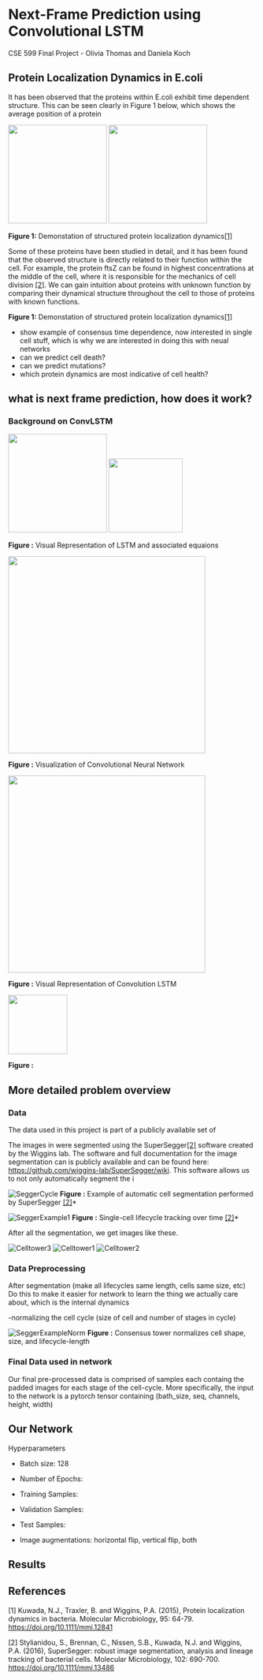 # Next-Frame Prediction using Convolutional LSTM
CSE 599 Final Project - Olivia Thomas and Daniela Koch

## Protein Localization Dynamics in E.coli

It has been observed that the proteins within E.coli exhibit time dependent structure. This can be seen clearly in Figure 1 below, which shows the average position of a protein


<img src="cited_images/time_dependence_ex.jpg" height="200">  <img src="cited_images/time_dependence_ex copy.jpg" height="200">     

**Figure 1:** Demonstation of structured protein localization dynamics[[1]](#1)


Some of these proteins have been studied in detail, and it has been found that the observed structure is directly related to their function within the cell.  For example, the protein ftsZ can be found in highest concentrations at the middle of the cell, where it is responsible for the mechanics of cell division [[2]](#2).  We can gain intuition about proteins with unknown function by comparing their dynamical structure throughout the cell to those of proteins with known functions.


**Figure 1:** Demonstation of structured protein localization dynamics[[1]](#1)




- show example of consensus time dependence, now interested in single cell stuff, which is why we are interested in doing this with neual networks
- can we predict cell death? 
- can we predict mutations? 
- which protein dynamics are most indicative of cell health? 

## what is next frame prediction, how does it work?

### Background on ConvLSTM

<img src="cited_images/lstm.jpeg" height="200">  <img src="cited_images/lstm_eqs.jpeg" height="150">     

**Figure :** Visual Representation of LSTM and associated equaions

<img src="cited_images/conv.jpeg" height="400">

**Figure :** Visualization of Convolutional Neural Network


<img src="cited_images/convlstm.jpeg" height="400">  

**Figure :** Visual Representation of Convolution LSTM 


<img src="cited_images/convlstm_eqs.jpeg" height="120">

**Figure :** 


## More detailed problem overview 

### Data 


The data used in this project is part of a publicly available set of 

The images in were segmented using the SuperSegger[[2]](#2) software created by the Wiggins lab. The software and full documentation for the image segmentation can is publicly available and can be found here: https://github.com/wiggins-lab/SuperSegger/wiki. This software allows us to not only automatically segment the i   


![SeggerCycle](cited_images/seggerLifetime.jpeg)
**Figure :** Example of automatic cell segmentation performed by SuperSegger [[2]](#2)*

![SeggerExample1](cited_images/superseggerexample.jpg)
**Figure :** Single-cell lifecycle tracking over time [[2]](#2)*

After all the segmentation, we get images like these.

![Celltower3](cited_images/ftszexample.png)  ![Celltower1](cited_images/example1.png)   ![Celltower2](cited_images/example2.png)

### Data Preprocessing
After segmentation (make all lifecycles same length, cells same size, etc)
Do this to make it easier for network to learn the thing we actually care about, which is the internal dynamics 

-normalizing the cell cycle (size of cell and number of stages in cycle)

![SeggerExampleNorm](cited_images/cyclenormalization.jpg)
**Figure :** Consensus tower normalizes cell shape, size, and lifecycle-length


### Final Data used in network
Our final pre-processed data is comprised of samples each containg the padded images for each stage of the cell-cycle. More specifically, the input to the network is a pytorch tensor containing (bath_size, seq, channels, height, width)



## Our Network

Hyperparameters
- Batch size: 128
- Number of Epochs: 

- Training Samples:
- Validation Samples:
- Test Samples: 
- Image augmentations: horizontal flip, vertical flip, both



## Results


## References
<a id="1">[1]</a> 
Kuwada, N.J., Traxler, B. and Wiggins, P.A. (2015), Protein localization dynamics in bacteria. Molecular Microbiology, 95: 64-79. https://doi.org/10.1111/mmi.12841

<a id="1">[2]</a> 
Stylianidou, S., Brennan, C., Nissen, S.B., Kuwada, N.J. and Wiggins, P.A. (2016), SuperSegger: robust image segmentation, analysis and lineage tracking of bacterial cells. Molecular Microbiology, 102: 690-700. https://doi.org/10.1111/mmi.13486

